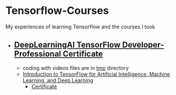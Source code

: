 
# Tensorflow-Courses

My experiences of learning Tensorflow and the courses I took

*   ##  [DeepLearningAI TensorFlow Developer-Professional Certificate](./DeepLearningAI-TensorFlow-Developer-Professional-Certificate/)
    * coding with videos files are in [tmp](./DeepLearningAI-TensorFlow-Developer-Professional-Certificate/tmp/) directory
    *   [Introduction to TensorFlow for Artificial Intelligence, Machine Learning, and Deep Learning](./DeepLearningAI-TensorFlow-Developer-Professional-Certificate/D:\github\Tensorflow-Courses\DeepLearningAI-TensorFlow-Developer-Professional-Certificate\C1-Introduction-to-TensorFlow-for-Artificial-Intelligence-Machine-Learning-and-Deep-Learning)
        *   [Certificate](Certificate.pdf)
        
